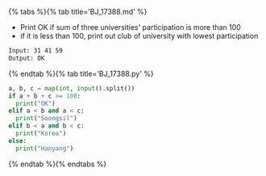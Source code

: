 {% tabs %}{% tab title='BJ_17388.md' %}

* Print OK if sum of three universities' participation is more than 100
* if it is less than 100, print out club of university with lowest participation

```txt
Input: 31 41 59
Output: OK
```

{% endtab %}{% tab title='BJ_17388.py' %}

```py
a, b, c = map(int, input().split())
if a + b + c >= 100:
  print("OK")
elif a < b and a < c:
  print("Soongsil")
elif b < a and b < c:
  print("Korea")
else:
  print("Hanyang")
```

{% endtab %}{% endtabs %}
